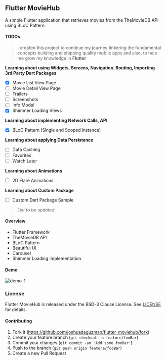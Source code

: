 <!--
 Copyright 2019 Joshua de Guzman (https://jmdg.io). All rights reserved.
 Use of this source code is governed by a BSD-style
 license that can be found in the LICENSE file.
-->

## Flutter MovieHub

A simple Flutter application that retrieves movies from the TheMovieDB API using BLoC Pattern

#### TODOs
> I created this project to continue my journey tinkering the fundamental concepts building and shipping quality mobile apps and also, to help me grow my knowledge in **Flutter**

**Learning about using Widgets, Screens, Navigation, Routing, Importing 3rd Party Dart Packages**
- [X] Movie List View Page
- [ ] Movie Detail View Page
- [ ] Trailers
- [ ] Screenshots
- [ ] Info Modal
- [X] Shimmer Loading Views

**Learning about implementing Network Calls, API**
- [X] BLoC Pattern (Single and Scoped Instance)

**Learning about applying Data Persistence**
- [ ] Data Caching
- [ ] Favorites
- [ ] Watch Later

**Learning about Animations**
- [ ] 2D Flare Animations

**Learning about Custom Package**
- [ ] Custom Dart Package Sample

> *List to be updated*

#### Overview

- Flutter Framework
- TheMovieDB API
- BLoC Pattern
- Beautiful UI
- Carousel
- Shimmer Loading Implementation

#### Demo

![demo-1](https://github.com/joshuadeguzman/flutter_moviehub/blob/master/.github/demo_1.gif)

### License

Flutter MovieHub is released under the BSD-3 Clause License. See [LICENSE](https://github.com/joshuadeguzman/flutter_moviehub/blob/master/LICENSE) for details.

#### Contributing

1. Fork it (<https://github.com/joshuadeguzman/flutter_moviehub/fork>)
2. Create your feature branch (`git checkout -b feature/fooBar`)
3. Commit your changes (`git commit -am 'Add some fooBar'`)
4. Push to the branch (`git push origin feature/fooBar`)
5. Create a new Pull Request

